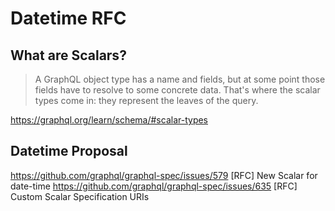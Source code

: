 # Datetime RFC

## What are Scalars?

> A GraphQL object type has a name and fields, but at some point those fields have to resolve to some concrete data. That's where the scalar types come in: they represent the leaves of the query.

https://graphql.org/learn/schema/#scalar-types

## Datetime Proposal

https://github.com/graphql/graphql-spec/issues/579 [RFC] New Scalar for date-time
https://github.com/graphql/graphql-spec/issues/635 [RFC] Custom Scalar Specification URIs 
